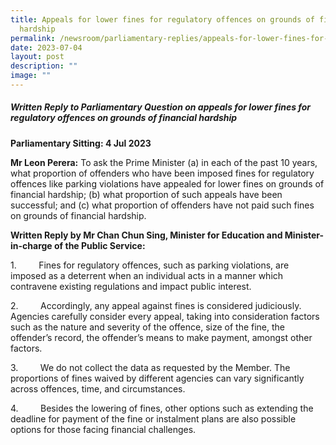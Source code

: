 ```yaml
---
title: Appeals for lower fines for regulatory offences on grounds of financial
  hardship
permalink: /newsroom/parliamentary-replies/appeals-for-lower-fines-for-regulatory-offences/
date: 2023-07-04
layout: post
description: ""
image: ""
---
```

##### Written Reply to Parliamentary Question on appeals for lower fines for regulatory offences on grounds of financial hardship

**Parliamentary Sitting: 4 Jul 2023**  
  
**Mr Leon Perera:** To ask the Prime Minister (a) in each of the past 10 years, what proportion of offenders who have been imposed fines for regulatory offences like parking violations have appealed for lower fines on grounds of financial hardship; (b) what proportion of such appeals have been successful; and (c) what proportion of offenders have not paid such fines on grounds of financial hardship.  
  
**Written Reply by Mr Chan Chun Sing, Minister for Education and Minister-in-charge of the Public Service:**  

1.         Fines for regulatory offences, such as parking violations, are imposed as a deterrent when an individual acts in a manner which contravene existing regulations and impact public interest.

2.         Accordingly, any appeal against fines is considered judiciously. Agencies carefully consider every appeal, taking into consideration factors such as the nature and severity of the offence, size of the fine, the offender’s record, the offender’s means to make payment, amongst other factors.

3\.         We do not collect the data as requested by the Member. The proportions of fines waived by different agencies can vary significantly across offences, time, and circumstances.

4\.         Besides the lowering of fines, other options such as extending the deadline for payment of the fine or instalment plans are also possible options for those facing financial challenges.